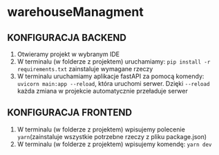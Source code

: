 # warehouseManagment
## KONFIGURACJA BACKEND
1. Otwieramy projekt w wybranym IDE
2. W terminalu (w folderze z projektem) uruchamiamy:  `pip install -r requirements.txt` zainstaluje wymagane rzeczy 
3. W terminalu uruchamiamy aplikacje fastAPI za pomocą komendy: `uvicorn main:app --reload`, która uruchomi serwer. Dzięki `--reload` każda zmiana w projekcie automatycznie przeładuje serwer

## KONFIGURACJA FRONTEND
1. W terminalu (w folderze z projektem) wpisujemy polecenie `yarn`(zainstaluje wszystkie potrzebne rzeczy z pliku package.json)
2. W terminalu (w folderze z projektem) wpisujemy komendę: `yarn dev` 
